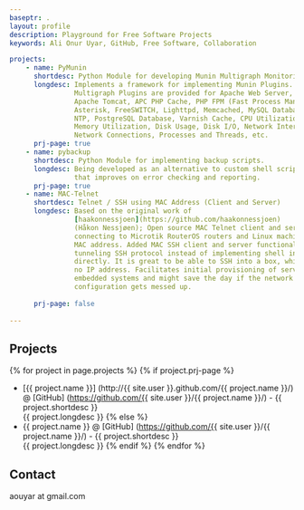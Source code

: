 ```yaml
---
baseptr: .
layout: profile
description: Playground for Free Software Projects
keywords: Ali Onur Uyar, GitHub, Free Software, Collaboration

projects:
    - name: PyMunin
      shortdesc: Python Module for developing Munin Multigraph Monitoring Plugins
      longdesc: Implements a framework for implementing Munin Plugins.
                Multigraph Plugins are provided for Apache Web Server, 
                Apache Tomcat, APC PHP Cache, PHP FPM (Fast Process Manager), 
                Asterisk, FreeSWITCH, Lighttpd, Memcached, MySQL Database, Nginx, 
                NTP, PostgreSQL Database, Varnish Cache, CPU Utilization, 
                Memory Utilization, Disk Usage, Disk I/O, Network Interfaces, 
                Network Connections, Processes and Threads, etc.
      prj-page: true
    - name: pybackup
      shortdesc: Python Module for implementing backup scripts.
      longdesc: Being developed as an alternative to custom shell scripts
                that improves on error checking and reporting.
      prj-page: true
    - name: MAC-Telnet
      shortdesc: Telnet / SSH using MAC Address (Client and Server)
      longdesc: Based on the original work of 
                [haakonnessjoen](https://github.com/haakonnessjoen) 
                (Håkon Nessjøen); Open source MAC Telnet client and server for 
                connecting to Microtik RouterOS routers and Linux machines via 
                MAC address. Added MAC SSH client and server functionality for 
                tunneling SSH protocol instead of implementing shell interface 
                directly. It is great to be able to SSH into a box, which has
                no IP address. Facilitates initial provisioning of servers and 
                embedded systems and might save the day if the network 
                configuration gets messed up.
                
      prj-page: false
	
---
```


Projects
--------

{% for project in page.projects %}
{% if project.prj-page %}
* [{{ project.name }}] (http://{{ site.user }}.github.com/{{ project.name }}/)
  @ [GitHub] (https://github.com/{{ site.user }}/{{ project.name }}/) - {{ project.shortdesc }}
  <br>{{ project.longdesc }}
{% else %}
* {{ project.name }}
  @ [GitHub] (https://github.com/{{ site.user }}/{{ project.name }}/) - {{ project.shortdesc }}
  <br>{{ project.longdesc }}
{% endif %}
{% endfor %}


Contact
-------

aouyar at gmail.com